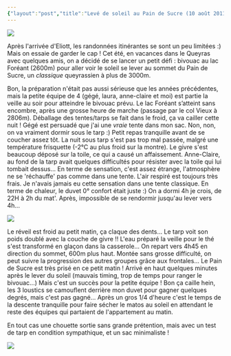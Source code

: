 ```yaml
---
{"layout":"post","title":"Levé de soleil au Pain de Sucre (10 août 2011)","date":"2011-08-23","featuredImage":"./IMG_4904.JPG","dg-publish":true,"permalink":"/public/outdoor/leve-de-soleil-au-pain-de-sucre-10-aout-2011/","dgPassFrontmatter":true}
---
```



![](IMG_4889.JPG)

Après l'arrivée d'Eliott, les randonnées itinérantes se sont un peu
limitées :) Mais on essaie de garder le cap ! Cet été, en vacances dans
le Queyras avec quelques amis, on a décidé de se lancer un petit défi :
bivouac au lac Foréant (2600m) pour aller voir le soleil se lever au
sommet du Pain de Sucre, un _classique_ queyrassien à plus de 3000m.

Bon, la préparation n'était pas aussi sérieuse que les années
précédentes, mais la petite équipe de 4 (gégé, laura, anne-claire et
moi) est partie la veille au soir pour atteindre le bivouac prévu. Le
lac Foréant s’atteint sans encombre, après une grosse heure de marche
(passage par le col Vieux à 2806m). Déballage des tentes/tarps se fait
dans le froid, ça va cailler cette nuit ! Gégé est persuadé que j'ai une
_vraie_ tente dans mon sac. Non, non, on va vraiment dormir sous le
tarp :) Petit repas tranquille avant de se coucher assez tôt. La nuit
sous tarp s'est pas trop mal passée, malgré une température frisquette
(-2°C au plus froid sur la montre). Le givre s'est beaucoup déposé sur
la toile, ce qui a causé un affaissement. Anne-Claire, au fond de la
tarp avait quelques difficultés pour résister avec la toile qui lui
tombait dessus... En terme de sensation, c'est assez étrange,
l'atmosphère ne se 'réchauffe' pas comme dans une tente. L'air respiré
est toujours très frais. Je n'avais jamais eu cette sensation dans une
tente classique. En terme de chaleur, le duvet 0° confort était juste :)
On a dormi 4h je crois, de 22H à 2h du mat'. Après, impossible de se
rendormir jusqu'au lever vers 4h...

![](IMG_4904.JPG)

Le réveil est froid au petit matin, ça claque des dents... Le tarp voit
son poids doublé avec la couche de givre !! L'eau préparé la veille pour
le thé s'est transformé en glaçon dans la casserole... On repart vers
4h45 en direction du sommet, 600m plus haut. Montée sans grosse
difficulté, on peut suivre la progression des autres groupes grâce aux
frontales... Le Pain de Sucre est très prisé en ce petit matin ! Arrivé
en haut quelques minutes après le lever du soleil (mauvais timing, trop
de temps pour ranger le bivouac...) Mais c'est un succès pour la petite
équipe ! Bon ça caille hein, les 3 loustics se camouflent derrière mon
duvet pour gagner quelques degrés, mais c'est pas gagné... Après un gros
1/4 d'heure c'est le temps de la descente tranquille pour faire sécher
le matos au soleil en attendant le reste des équipes qui partaient de
l'appartement au matin.

En tout cas une chouette sortie sans grande prétention, mais avec un
test de tarp en condition sympathique, et un sac minimaliste !

![](IMG_4912.JPG)
